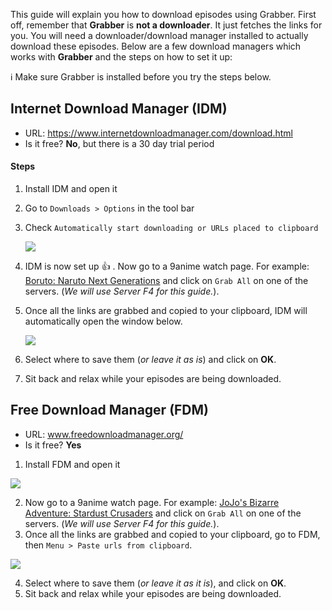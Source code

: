 This guide will explain you how to download episodes using Grabber. First off, remember that **Grabber** is **not a downloader**. It just fetches the links for you. You will need a downloader/download manager installed to actually download these episodes. Below are a few download managers which works with **Grabber** and the steps on how to set it up:

ℹ️ Make sure Grabber is installed before you try the steps below.

## Internet Download Manager (IDM)
* URL: https://www.internetdownloadmanager.com/download.html
* Is it free? **No**, but there is a 30 day trial period
#### Steps
1. Install IDM and open it
2. Go to `Downloads > Options` in the tool bar
3. Check `Automatically start downloading or URLs placed to clipboard`

   ![](https://image.ibb.co/nwY5cv/idm1.png)
4. IDM is now set up 👍 . Now go to a 9anime watch page. For example: [Boruto: Naruto Next Generations](https://9anime.to/watch/boruto-naruto-next-generations.97vm) and click on `Grab All` on one of the servers. (*We will use Server F4 for this guide.*).
5. Once all the links are grabbed and copied to your clipboard, IDM will automatically open the window below.

   ![](https://preview.ibb.co/fm6pnv/idm2.png)
6. Select where to save them (*or leave it as is*) and click on **OK**.
7. Sit back and relax while your episodes are being downloaded.

## Free Download Manager (FDM)
* URL: www.freedownloadmanager.org/
* Is it free? **Yes**
1. Install FDM and open it

![](https://user-images.githubusercontent.com/10241434/27984377-5e9c90c0-6407-11e7-8644-0a13a50efbf0.png)

2. Now go to a 9anime watch page. For example: [JoJo's Bizarre Adventure: Stardust Crusaders](https://9anime.to/watch/jojo-no-kimyou-na-bouken-stardust-crusaders.2y0) and click on `Grab All` on one of the servers. (*We will use Server F4 for this guide.*).
3. Once all the links are grabbed and copied to your clipboard, go to FDM, then `Menu > Paste urls from clipboard`.

![](https://user-images.githubusercontent.com/10241434/27984416-415f64be-6408-11e7-8931-4ecceba0d640.png)

4. Select where to save them (*or leave it as it is*), and click on **OK**.
5. Sit back and relax while your episodes are being downloaded.